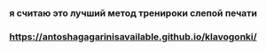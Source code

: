 ### я считаю это лучший метод тренироки слепой печати
### https://antoshagagarinisavailable.github.io/klavogonki/
